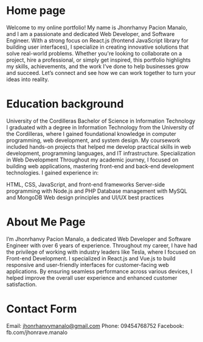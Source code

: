 # Home page
Welcome to my online portfolio! My name is Jhonrhanvy Pacion Manalo, and I am a passionate and dedicated Web Developer, and Software Engineer. With a strong focus on React.js (frontend JavaScript library for building user interfaces), I specialize in creating innovative solutions that solve real-world problems. Whether you're looking to collaborate on a project, hire a professional, or simply get inspired, this portfolio highlights my skills, achievements, and the work I’ve done to help businesses grow and succeed. Let’s connect and see how we can work together to turn your ideas into reality.
# Education background
University of the Cordilleras
Bachelor of Science in Information Technology
 I graduated with a degree in Information Technology from the University of the Cordilleras, where I gained foundational knowledge in computer programming, web development, and system design. My coursework included hands-on projects that helped me develop practical skills in web development, programming languages, and IT infrastructure.
Specialization in Web Development
Throughout my academic journey, I focused on building web applications, mastering front-end and back-end development technologies. I gained experience in:

HTML, CSS, JavaScript, and front-end frameworks
Server-side programming with Node.js and PHP
Database management with MySQL and MongoDB
Web design principles and UI/UX best practices


# About Me Page
I’m Jhonrhanvy Pacion Manalo, a dedicated Web Developer and Software Engineer with over 6 years of experience. Throughout my career, I have had the privilege of working with industry leaders like Tesla, where I focused on Front-end Development. I specialized in React.js and Vue.js to build responsive and user-friendly interfaces for customer-facing web applications. By ensuring seamless performance across various devices, I helped improve the overall user experience and enhanced customer satisfaction.

# Contact Form
Email: jhonrhanvymanalo@gmail.com
Phone: 09454768752
Facebook: fb.com/jhonrave.manalo
  


